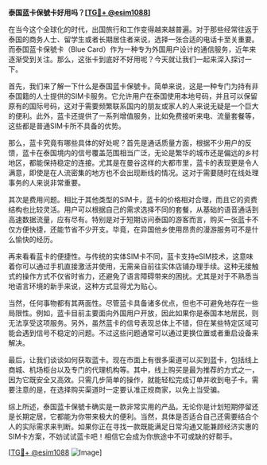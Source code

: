 **泰国蓝卡保號卡好用吗？[[TG💪+ @esim1088](https://t.me/s/esim1088)]**

在当今这个全球化的时代，出国旅行和工作变得越来越普遍。对于那些经常往返于泰国的商务人士、留学生或者长期居住者来说，选择一张合适的电话卡至关重要。而泰国蓝卡保號卡（Blue Card）作为一种专为外国用户设计的通信服务，近年来逐渐受到关注。那么，这张卡到底好不好用呢？今天就让我们一起来深入探讨一下。

首先，我们来了解一下什么是泰国蓝卡保號卡。简单来说，这是一种专门为持有非泰国籍的人士提供的SIM卡服务。它允许用户在泰国使用本地号码，并且可以保留原有的国际号码，这对于需要频繁联系国内的朋友或家人的人来说无疑是一个巨大的便利。此外，蓝卡还提供了一系列增值服务，比如免费接听来电、流量套餐等，这些都是普通SIM卡所不具备的优势。

那么，蓝卡究竟有哪些具体的好处呢？首先是通话质量方面，根据不少用户的反馈，蓝卡在泰国境内的信号覆盖范围相当广泛，无论是繁华的城市还是偏远的乡村地区，都能保持稳定的连接。尤其是在曼谷这样的大都市里，蓝卡的表现更是令人满意，即使是在人流密集的地方也不会出现断线的情况。这对于需要随时在线处理事务的人来说非常重要。

其次是费用问题。相比于其他类型的SIM卡，蓝卡的价格相对合理，而且它的资费结构也比较灵活。用户可以根据自己的需求选择不同的套餐，从基础的语音通话到高速数据流量，应有尽有。特别是对于短期访问泰国的游客而言，购买一张蓝卡不仅方便快捷，还能节省不少开支。毕竟，在异国他乡使用昂贵的漫游服务可不是什么愉快的经历。

再来看看蓝卡的便捷性。与传统的实体SIM卡不同，蓝卡支持eSIM技术，这意味着你可以通过手机直接激活并使用，无需亲自前往实体店铺办理手续。这种无接触式的操作方式不仅省时省力，还避免了语言障碍带来的困扰。尤其是对于不熟悉当地语言环境的新手来说，这种方式显得尤为贴心。

当然，任何事物都有其两面性。尽管蓝卡具备诸多优点，但也不可避免地存在一些局限性。例如，蓝卡目前主要面向外国用户开放，因此如果你是泰国本地居民，则无法享受这项服务。另外，虽然蓝卡的信号表现总体上不错，但在某些特定区域可能会遇到信号不稳定的问题。不过这些问题通常可以通过更换位置或者重启设备来解决。

最后，让我们谈谈如何获取蓝卡。现在市面上有很多渠道可以买到蓝卡，包括线上商城、机场柜台以及专门的代理机构等。其中，线上购买是最为推荐的方式之一，因为它既安全又高效。只需几步简单的操作，就能轻松完成订单并收到电子卡。需要注意的是，在选择购买渠道时一定要认准正规商家，以免上当受骗。

综上所述，泰国蓝卡保號卡确实是一款非常实用的产品。无论你是计划短期停留还是长期定居，它都能为你带来极大的便利。当然，具体是否适合自己还需要结合个人的实际需求来判断。如果你正在寻找一款既能满足日常沟通又能兼顾经济实惠的SIM卡方案，不妨试试蓝卡吧！相信它会成为你旅途中不可或缺的好帮手。

[[TG💪+ @esim1088](https://t.me/s/esim1088) ![Image](https://i.postimg.cc/4NQfJmqS/Snipaste-2025-05-13-00-14-12.png)]